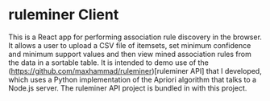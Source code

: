 ruleminer Client
==========================================

This is a React app for performing association rule discovery in the browser. It allows a user to upload a CSV file of itemsets, set minimum confidence and minimum support values and then view mined association rules from the data in a sortable table. It is intended to demo use of the (https://github.com/maxhammad/ruleminer)[ruleminer API] that I developed, which uses a Python implementation of the Apriori algorithm that talks to a Node.js server. The ruleminer API project is bundled in with this project. 

